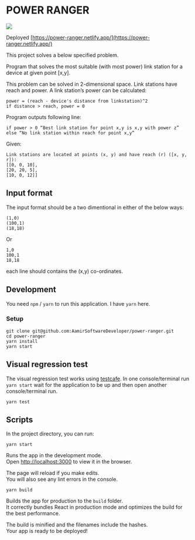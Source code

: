 # POWER RANGER

![](https://media.giphy.com/media/SsUc3ec7K5g5I5ZSyB/giphy.gif)


Deployed [https://power-ranger.netlify.app/](https://power-ranger.netlify.app/)

This project solves a below specified problem.

Program that solves the most suitable (with most power) link station for a device at given
point [x,y].

This problem can be solved in 2-dimensional space. Link stations have reach and power.
A link station’s power can be calculated:

```
power = (reach - device's distance from linkstation)^2
if distance > reach, power = 0
```
Program outputs following line:
```
if power > 0 “Best link station for point x,y is x,y with power z”
else “No link station within reach for point x,y”
```
Given:
```
Link stations are located at points (x, y) and have reach (r) ([x, y, r]):
[[0, 0, 10],
[20, 20, 5],
[10, 0, 12]]
```
## Input format
The input format should be a two dimentional in either of the below ways:
```
(1,0)
(100,1)
(18,18)
```
Or

```
1,0
100,1
18,18
```
each line should contains the (x,y) co-ordinates.

## Development
You need `npm` / `yarn` to run this application. I have `yarn` here.

### Setup
```
git clone git@github.com:AamirSoftwareDeveloper/power-ranger.git
cd power-ranger
yarn install
yarn start
``` 
## Visual regression test
The visual regression test works using [testcafe](https://devexpress.github.io/testcafe/).
In one console/terminal run `yarn start` wait for the application to be up and then open another console/terminal run.
```
yarn test
```
## Scripts

In the project directory, you can run:

`yarn start`

Runs the app in the development mode.<br>
Open [http://localhost:3000](http://localhost:3000) to view it in the browser.

The page will reload if you make edits.<br>
You will also see any lint errors in the console.

`yarn build`

Builds the app for production to the `build` folder.<br>
It correctly bundles React in production mode and optimizes the build for the best performance.

The build is minified and the filenames include the hashes.<br>
Your app is ready to be deployed!
